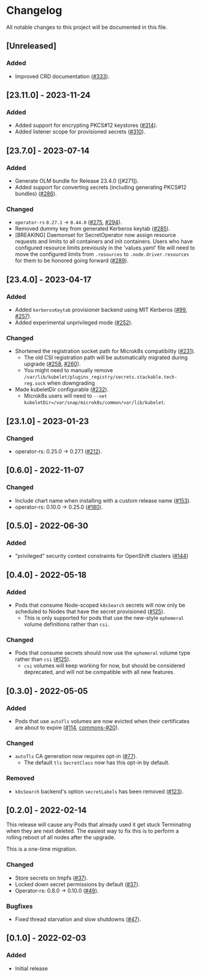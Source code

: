 # Changelog

All notable changes to this project will be documented in this file.

## [Unreleased]

### Added

- Improved CRD documentation ([#333]).

[#333]: https://github.com/stackabletech/secret-operator/pull/333

## [23.11.0] - 2023-11-24

### Added

- Added support for encrypting PKCS#12 keystores ([#314]).
- Added listener scope for provisioned secrets ([#310]).

[#310]: https://github.com/stackabletech/secret-operator/pull/310
[#314]: https://github.com/stackabletech/secret-operator/pull/314

## [23.7.0] - 2023-07-14

### Added

- Generate OLM bundle for Release 23.4.0 ([#271]).
- Added support for converting secrets (including generating PKCS#12 bundles) ([#286]).

### Changed

- `operator-rs` `0.27.1` -> `0.44.0` ([#275], [#294]).
- Removed dummy key from generated Kerberos keytab ([#285]).
- [BREAKING] Daemonset for SecretOperator now assign resource requests and limits to all containers and init containers. Users who have configured resource limits previously in the 'values.yaml' file will need to move the configured limits from `.resources` to `.node.driver.resources` for them to be honored going forward ([#289]).

[#275]: https://github.com/stackabletech/secret-operator/pull/275
[#285]: https://github.com/stackabletech/secret-operator/pull/285
[#286]: https://github.com/stackabletech/secret-operator/pull/286
[#289]: https://github.com/stackabletech/secret-operator/pull/289
[#294]: https://github.com/stackabletech/secret-operator/pull/294

## [23.4.0] - 2023-04-17

### Added

- Added `kerberosKeytab` provisioner backend using MIT Kerberos ([#99], [#257]).
- Added experimental unprivileged mode ([#252]).

### Changed

- Shortened the registration socket path for Microk8s compatibility ([#231]).
  - The old CSI registration path will be automatically migrated during upgrade ([#258], [#260]).
  - You might need to manually remove `/var/lib/kubelet/plugins_registry/secrets.stackable.tech-reg.sock` when downgrading
- Made kubeletDir configurable ([#232]).
  - Microk8s users will need to `--set kubeletDir=/var/snap/microk8s/common/var/lib/kubelet`.

[#99]: https://github.com/stackabletech/secret-operator/pull/99
[#231]: https://github.com/stackabletech/secret-operator/pull/231
[#232]: https://github.com/stackabletech/secret-operator/pull/232
[#252]: https://github.com/stackabletech/secret-operator/pull/252
[#257]: https://github.com/stackabletech/secret-operator/pull/257
[#258]: https://github.com/stackabletech/secret-operator/pull/258
[#260]: https://github.com/stackabletech/secret-operator/pull/260

## [23.1.0] - 2023-01-23

### Changed

- operator-rs: 0.25.0 -> 0.27.1 ([#212]).

[#212]: https://github.com/stackabletech/secret-operator/pull/212

## [0.6.0] - 2022-11-07

### Changed

- Include chart name when installing with a custom release name ([#153]).
- operator-rs: 0.10.0 -> 0.25.0 ([#180]).

[#153]: https://github.com/stackabletech/secret-operator/pull/153
[#180]: https://github.com/stackabletech/secret-operator/pull/180

## [0.5.0] - 2022-06-30

### Added

- "privileged" security context constraints for OpenShift clusters ([#144])

[#144]: https://github.com/stackabletech/secret-operator/pull/144

## [0.4.0] - 2022-05-18

### Added

- Pods that consume Node-scoped `k8sSearch` secrets will now only be scheduled to Nodes that have the secret provisioned ([#125]).
  - This is only supported for pods that use the new-style `ephemeral` volume definitions rather than `csi`.

### Changed

- Pods that consume secrets should now use the `ephemeral` volume type rather than `csi` ([#125]).
  - `csi` volumes will keep working for now, but should be considered deprecated, and will not be compatible
    with all new features.

[#125]: https://github.com/stackabletech/secret-operator/pull/125

## [0.3.0] - 2022-05-05

### Added

- Pods that use `autoTls` volumes are now evicted when their certificates are about to expire ([#114], [commons-#20]).

### Changed

- `autoTls` CA generation now requires opt-in ([#77]).
  - The default `tls` `SecretClass` now has this opt-in by default.

### Removed

- `k8sSearch` backend's option `secretLabels` has been removed ([#123]).

[#77]: https://github.com/stackabletech/secret-operator/pull/77
[#114]: https://github.com/stackabletech/secret-operator/pull/114
[#123]: https://github.com/stackabletech/secret-operator/pull/123
[commons-#20]: https://github.com/stackabletech/commons-operator/pull/20

## [0.2.0] - 2022-02-14

This release will cause any Pods that already used it get stuck Terminating when they are next deleted.
The easiest way to fix this is to perform a rolling reboot of all nodes after the upgrade.

This is a one-time migration.

### Changed

- Store secrets on tmpfs ([#37]).
- Locked down secret permissions by default ([#37]).
- Operator-rs: 0.8.0 -> 0.10.0 ([#49]).

### Bugfixes

- Fixed thread starvation and slow shutdowns ([#47]).

[#37]: https://github.com/stackabletech/secret-operator/pull/37
[#47]: https://github.com/stackabletech/secret-operator/pull/47
[#49]: https://github.com/stackabletech/secret-operator/pull/49

## [0.1.0] - 2022-02-03

### Added

- Initial release
